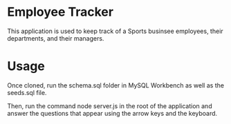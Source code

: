 # Employee Tracker


This application is used to keep track of a Sports businsee employees, their departments, and their managers.




# Usage

Once cloned, run the schema.sql folder in MySQL Workbench as well as the seeds.sql file.

Then, run the command node server.js in the root of the application and answer the questions that appear using the arrow keys and the keyboard.

